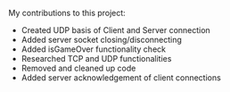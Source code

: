 My contributions to this project: 
- Created UDP basis of Client and Server connection
- Added server socket closing/disconnecting 
- Added isGameOver functionality check
- Researched TCP and UDP functionalities
- Removed and cleaned up code
- Added server acknowledgement of client connections
